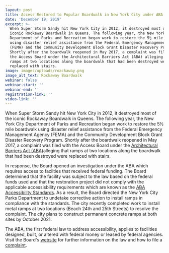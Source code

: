 ```yaml
---
layout: post
title: Access Restored to Popular Boardwalk in New York City under ABA
date: 'December 19, 2019'
excerpt: >-
  When Super Storm Sandy hit New York City in 2012, it destroyed most of the
  iconic Rockaway Boardwalk in Queens. The following year, the New York City
  Department of Parks and Recreation began work to restore the 5½ mile boardwalk
  using disaster relief assistance from the Federal Emergency Management Agency
  (FEMA) and the Community Development Block Grant Disaster Recovery Program.
  Shortly after the boardwalk reopened in May 2017, a complaint was filed with
  the Access Board under the Architectural Barriers Act (ABA) alleging that
  ramps at two locations along the boardwalk that had been destroyed were
  replaced with stairs.
image: images/uploads/roackaway.png
image_alt_text: Rockaway Boardwalk
webinar: false
webinar-start: ''
webinar-end: ''
registration-link: ''
video-link: ''
---
```

When Super Storm Sandy hit New York City in 2012, it destroyed most of the iconic Rockaway Boardwalk in Queens. The following year, the New York City Department of Parks and Recreation began work to restore the 5½ mile boardwalk using disaster relief assistance from the Federal Emergency Management Agency (FEMA) and the Community Development Block Grant Disaster Recovery Program. Shortly after the boardwalk reopened in May 2017, a complaint was filed with the Access Board under the [Architectural Barriers Act (ABA)](https://www.access-board.gov/the-board/laws/architectural-barriers-act-aba)alleging that ramps at two locations along the boardwalk that had been destroyed were replaced with stairs.

In response, the Board opened an investigation under the ABA which requires access to facilties that received federal funding. The Board determined that the facility was subject to the law based on the federal funds used and that the restoration project did not comply with the applicable accessisbility requirements which are known as the [ABA Accessibility Standards](https://www.access-board.gov/guidelines-and-standards/buildings-and-sites/about-the-aba-standards/aba-standards). As a result, the Board directed the New York City Parks Department to undetake corrective action to install ramps in compliance with the standards. The city recently completed work to install metal ramps at two locations (Beach 24th and 25th Streets) to resolve the complaint. The city plans to construct permanent concrete ramps at both sites by October 2021.

The ABA, the first federal law to address accessibility, applies to facilities designed, built, or altered with federal money or leased by federal agencies. Visit the Board's [website](https://www.access-board.gov/aba-enforcement) for further information on the law and how to file a [complaint](https://www.access-board.gov/aba-enforcement/file-a-complaint).
